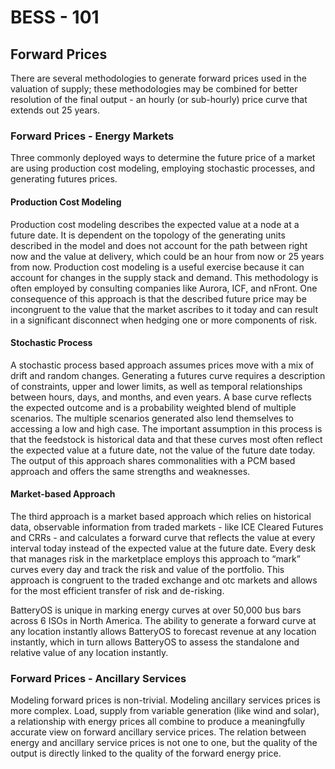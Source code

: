 # BESS - 101

## Forward Prices

There are several methodologies to generate forward prices used in the valuation of supply; these methodologies may be combined for better resolution of the final output - an hourly (or sub-hourly) price curve that extends out 25 years.

### Forward Prices - Energy Markets

Three commonly deployed ways to determine the future price of a market are using production cost modeling, employing stochastic processes, and generating futures prices.

#### Production Cost Modeling

Production cost modeling describes the expected value at a node at a future date. It is dependent on the topology of the generating units described in the model and does not account for the path between right now and the value at delivery, which could be an hour from now or 25 years from now. Production cost modeling is a useful exercise because it can account for changes in the supply stack and demand. This methodology is often employed by consulting companies like Aurora, ICF, and nFront. One consequence of this approach is that the described future price may be incongruent to the value that the market ascribes to it today and can result in a significant disconnect when hedging one or more components of risk.

#### Stochastic Process

A stochastic process based approach assumes prices move with a mix of drift and random changes. Generating a futures curve requires a description of constraints, upper and lower limits, as well as temporal relationships between hours, days, and months, and even years. A base curve reflects the expected outcome and is a probability weighted blend of multiple scenarios. The multiple scenarios generated also lend themselves to accessing a low and high case. The important assumption in this process is that the feedstock is historical data and that these curves most often reflect the expected value at a future date, not the value of the future date today. The output of this approach shares commonalities with a PCM based approach and offers the same strengths and weaknesses.

#### Market-based Approach

The third approach is a market based approach which relies on historical data, observable information from traded markets - like ICE Cleared Futures and CRRs - and calculates a forward curve that reflects the value at every interval today instead of the expected value at the future date. Every desk that manages risk in the marketplace employs this approach to “mark” curves every day and track the risk and value of the portfolio. This approach is congruent to the traded exchange and otc markets and allows for the most efficient transfer of risk and de-risking.

BatteryOS is unique in marking energy curves at over 50,000 bus bars across 6 ISOs in North America. The ability to generate a forward curve at any location instantly allows BatteryOS to forecast revenue at any location instantly, which in turn allows BatteryOS to assess the standalone and relative value of any location instantly.

### Forward Prices - Ancillary Services

Modeling forward prices is non-trivial. Modeling ancillary services prices is more complex. Load, supply from variable generation (like wind and solar), a relationship with energy prices all combine to produce a meaningfully accurate view on forward ancillary service prices. The relation between energy and ancillary service prices is not one to one, but the quality of the output is directly linked to the quality of the forward energy price.
